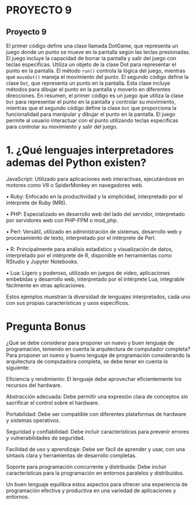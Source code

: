 # PROYECTO 9

## Proyecto 9

El primer código define una clase llamada DotGame, que representa un juego donde un punto se mueve en la pantalla según las teclas presionadas. El juego incluye la capacidad de borrar la pantalla y salir del juego con teclas específicas. Utiliza un objeto de la clase Dot para representar el punto en la pantalla. El método `run()` controla la lógica del juego, mientras que `moveDot()` maneja el movimiento del punto.
El segundo código define la clase `Dot`, que representa un punto en la pantalla. Esta clase incluye métodos para dibujar el punto en la pantalla y moverlo en diferentes direcciones.
En resumen, el primer código es un juego que utiliza la clase `Dot` para representar el punto en la pantalla y controlar su movimiento, mientras que el segundo código define la clase `Dot` que proporciona la funcionalidad para manipular y dibujar el punto en la pantalla. El juego permite al usuario interactuar con el punto utilizando teclas específicas para controlar su movimiento y salir del juego.


# 1.	¿Qué lenguajes interpretadores ademas del Python existen?

JavaScript: Utilizado para aplicaciones web interactivas, ejecutándose en motores como V8 o SpiderMonkey en navegadores web.

• Ruby: Enfocado en la productividad y la simplicidad, interpretado por el intérprete de Ruby (MRI).

• PHP: Especializado en desarrollo web del lado del servidor, interpretado por servidores web con PHP-FPM o mod_php.

• Perl: Versátil, utilizado en administración de sistemas, desarrollo web y procesamiento de texto, interpretado por el intérprete de Perl.

• R: Principalmente para análisis estadístico y visualización de datos, interpretado por el intérprete de R, disponible en herramientas como RStudio y Jupyter Notebooks.

• Lua: Ligero y poderoso, utilizado en juegos de video, aplicaciones embebidas y desarrollo web, interpretado por el intérprete Lua, integrable fácilmente en otras aplicaciones.

Estos ejemplos muestran la diversidad de lenguajes interpretados, cada uno con sus propias características y usos específicos.

# Pregunta Bonus

¿Qué se debe considerar para proponer un nuevo y buen lenguaje de programación, teniendo en cuenta la arquitectura de computador completa?
Para proponer un nuevo y bueno lenguaje de programación considerando la arquitectura de computadora completa, se debe tener en cuenta lo siguiente:

Eficiencia y rendimiento: El lenguaje debe aprovechar eficientemente los recursos del hardware.
 
Abstracción adecuada: Debe permitir una expresión clara de conceptos sin sacrificar el control sobre el hardware.

Portabilidad: Debe ser compatible con diferentes plataformas de hardware y sistemas operativos.

Seguridad y confiabilidad: Debe incluir características para prevenir errores y vulnerabilidades de seguridad.

Facilidad de uso y aprendizaje: Debe ser fácil de aprender y usar, con una sintaxis clara y herramientas de desarrollo completas.

Soporte para programación concurrente y distribuida: Debe incluir características para la programación en entornos paralelos y distribuidos.

Un buen lenguaje equilibra estos aspectos para ofrecer una experiencia de programación efectiva y productiva en una variedad de aplicaciones y entornos.

